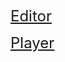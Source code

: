 <a href="https://slider.reneos.com/editor" style="font-size: 24px;">Editor</a>

<a href="https://slider.reneos.com/player" style="font-size: 24px;">Player</a>
